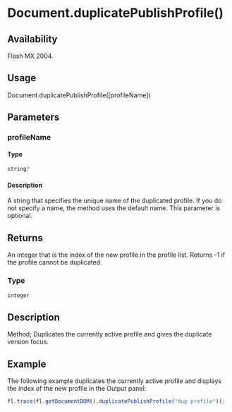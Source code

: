 # Document.duplicatePublishProfile()

## Availability

Flash MX 2004.

## Usage

Document.duplicatePublishProfile([profileName])

## Parameters

### **profileName**

#### Type

```typescript
string?
```

#### Description

A string that specifies the unique name of the duplicated profile. If you do not specify a name, the method uses the default name. This parameter is optional.

## Returns

An integer that is the index of the new profile in the profile list. Returns -1 if the profile cannot be duplicated.

### Type

```typescript
integer
```

## Description

Method; Duplicates the currently active profile and gives the duplicate version focus.

## Example

The following example duplicates the currently active profile and displays the index of the new profile in the Output panel:

```javascript
fl.trace(fl.getDocumentDOM().duplicatePublishProfile("dup profile"));
```
